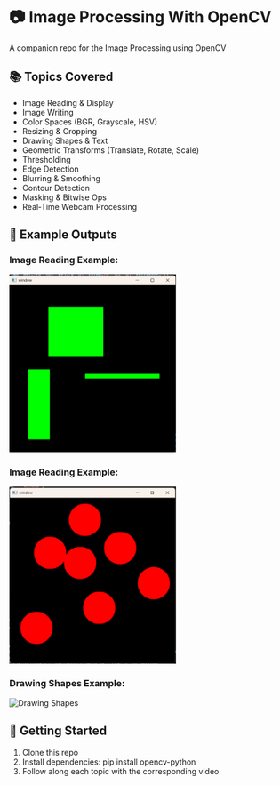 # 📷 Image Processing With OpenCV

A companion repo for the Image Processing using OpenCV

## 📚 Topics Covered
- Image Reading & Display  
- Image Writing  
- Color Spaces (BGR, Grayscale, HSV)  
- Resizing & Cropping  
- Drawing Shapes & Text  
- Geometric Transforms (Translate, Rotate, Scale)  
- Thresholding  
- Edge Detection  
- Blurring & Smoothing  
- Contour Detection  
- Masking & Bitwise Ops  
- Real‑Time Webcam Processing  

## 📸 Example Outputs

### Image Reading Example:
<img src="dragbox.png" alt="Image Reading" width="300"/>

### Image Reading Example:
<img src="RedCircle.png" alt="Image Reading" width="300"/>

### Drawing Shapes Example:
![Drawing Shapes](images/drawing_shapes.png)


## 🚀 Getting Started
1. Clone this repo  
2. Install dependencies: pip install opencv-python  
3. Follow along each topic with the corresponding video
